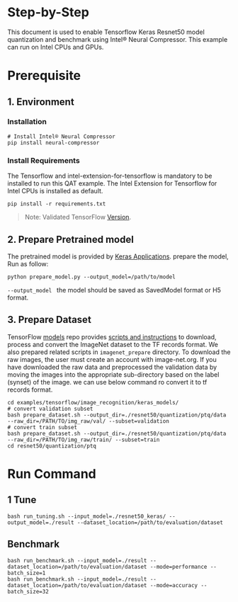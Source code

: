 Step-by-Step
============

This document is used to enable Tensorflow Keras Resnet50 model quantization and benchmark using Intel® Neural Compressor.
This example can run on Intel CPUs and GPUs.


# Prerequisite

## 1. Environment

### Installation
```shell
# Install Intel® Neural Compressor
pip install neural-compressor
```

### Install Requirements
The Tensorflow and intel-extension-for-tensorflow is mandatory to be installed to run this QAT example.
The Intel Extension for Tensorflow for Intel CPUs is installed as default.
```shell
pip install -r requirements.txt
```
> Note: Validated TensorFlow [Version](/docs/source/installation_guide.md#validated-software-environment).

## 2. Prepare Pretrained model

The pretrained model is provided by [Keras Applications](https://keras.io/api/applications/). prepare the model, Run as follow: 
 ```
python prepare_model.py --output_model=/path/to/model
 ```
`--output_model ` the model should be saved as SavedModel format or H5 format.

## 3. Prepare Dataset

  TensorFlow [models](https://github.com/tensorflow/models) repo provides [scripts and instructions](https://github.com/tensorflow/models/tree/master/research/slim#an-automated-script-for-processing-imagenet-data) to download, process and convert the ImageNet dataset to the TF records format.
  We also prepared related scripts in `imagenet_prepare` directory. To download the raw images, the user must create an account with image-net.org. If you have downloaded the raw data and preprocessed the validation data by moving the images into the appropriate sub-directory based on the label (synset) of the image. we can use below command ro convert it to tf records format.

  ```shell
  cd examples/tensorflow/image_recognition/keras_models/
  # convert validation subset
  bash prepare_dataset.sh --output_dir=./resnet50/quantization/ptq/data --raw_dir=/PATH/TO/img_raw/val/ --subset=validation
  # convert train subset
  bash prepare_dataset.sh --output_dir=./resnet50/quantization/ptq/data --raw_dir=/PATH/TO/img_raw/train/ --subset=train
  cd resnet50/quantization/ptq
  ```

# Run Command
## 1 Tune
  ```shell
  bash run_tuning.sh --input_model=./resnet50_keras/ --output_model=./result --dataset_location=/path/to/evaluation/dataset
  ```

## Benchmark
  ```shell
  bash run_benchmark.sh --input_model=./result --dataset_location=/path/to/evaluation/dataset --mode=performance --batch_size=1
  bash run_benchmark.sh --input_model=./result --dataset_location=/path/to/evaluation/dataset --mode=accuracy --batch_size=32
  ```
